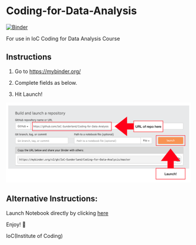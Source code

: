 # Coding-for-Data-Analysis
[![Binder](https://mybinder.org/badge_logo.svg)](https://mybinder.org/v2/gh/IoC-Sunderland/Coding-for-Data-Analysis/master)

For use in IoC Coding for Data Analysis Course

## Instructions

1. Go to https://mybinder.org/

2. Complete fields as below.

3. Hit Launch!

![binder instructions](img/my_binder_launch.png)


## Alternative Instructions:

Launch Notebook directly by clicking [here](https://mybinder.org/v2/gh/IoC-Sunderland/Coding-for-Data-Analysis/master)

Enjoy! :tada:

IoC(Institute of Coding)
